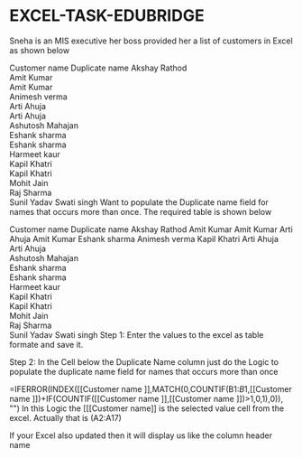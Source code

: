 # EXCEL-TASK-EDUBRIDGE

Sneha is an MIS executive her boss provided her a list of customers in Excel as shown below

Customer name 	Duplicate name
Akshay Rathod	
Amit Kumar	
Amit Kumar	
Animesh verma	
Arti Ahuja	
Arti Ahuja	
Ashutosh Mahajan	
Eshank sharma	
Eshank sharma	
Harmeet kaur	
Kapil Khatri	
Kapil Khatri	
Mohit Jain	
Raj Sharma	
Sunil Yadav	
Swati singh	
Want to populate the Duplicate name field for names that occurs more than once. The required table is shown below

Customer name 	Duplicate name
Akshay Rathod	Amit Kumar
Amit Kumar	Arti Ahuja
Amit Kumar	Eshank sharma
Animesh verma	Kapil Khatri
Arti Ahuja	
Arti Ahuja	
Ashutosh Mahajan	
Eshank sharma	
Eshank sharma	
Harmeet kaur	
Kapil Khatri	
Kapil Khatri	
Mohit Jain	
Raj Sharma	
Sunil Yadav	
Swati singh	
Step 1: Enter the values to the excel as table formate and save it.

Step 2: In the Cell below the Duplicate Name column just do the Logic to populate the duplicate name field for names that occurs more than once

=IFERROR(INDEX([[Customer name ]],MATCH(0,COUNTIF(B1:$B$1,[[Customer name ]])+IF(COUNTIF([[Customer name ]],[[Customer name ]])>1,0,1),0)), "")
In this Logic the [[[Customer name]] is the selected value cell from the excel. Actually that is (A2:A17)

If your Excel also updated then it will display us like the column header name
